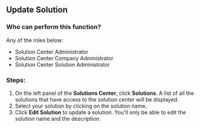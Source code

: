 ## Update Solution

### Who can perform this function?
Any of the roles below:
* Solution Center Administrator
* Solution Center Company Administrator
* Solution Center Solution Administrator

### Steps:
1. On the left panel of the **Solutions Center**, click **Solutions**. A list of all the solutions that have access to the solution center will be displayed.
2. Select your solution by clicking on the solution name.
3. Click **Edit Solution** to update a solution. You'll only be able to edit the solution name and the description.

